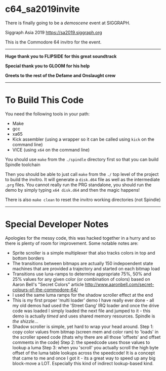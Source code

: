 # c64_sa2019invite

There is finally going to be a *demoscene* event at SIGGRAPH. 

Siggraph Asia 2019
https://sa2019.siggraph.org

This is the Commodore 64 invitro for the event.

---

**Huge thank you to FLIPSIDE for this great soundtrack**

**Special thank you to GLOOM for his help**

**Greets to the rest of the Defame and Onslaught crew**

---

# To Build This Code

You need the following tools in your path:
* Make
* gcc 
* xa65 
* Kick assembler (using a wrapper so it can be called using `kick` on the command line)
* VICE (using `x64` on the command line)


You should use `make` from the `./spindle` directory first so that you can build Spindle toolchain


Then you should be able to just call `make` from the `./` top level of the project to build the invitro. It will generate a `disk.d64` file as well as the intermediate `.prg` files. You cannot really run the PRG standalone, you should run the demo by simply typing `x64 disk.d64` and then the magic happens!

There is also `make clean` to reset the invitro working directories (not Spindle)

---

# Special Developer Notes

Apologies for the messy code, this was hacked together in a hurry and so there is plenty of room for improvement. Some notable notes are:

* Sprite scroller is a simple multiplexer that also tracks colors in top and bottom borders
* The transitions between bitmaps are actually 150 indepoendent state machines that are provided a trajectory and started on each bitmap load
* Transitions use luna-ramps to determine appropriate 75%, 50% and 25% values for any given color (or combination of colors) based on Aaron Bell's "Secret Colors" article http://www.aaronbell.com/secret-colours-of-the-commodore-64/
* I used the same luma ramps for the shadow scroller effect at the end
* This is my first proper 'multi loader' demo I have really ever done - all my old demos had used the 'Street Gang' IRQ loader and once the drive code was loaded I simply loaded the next file and jumped to it - this demo is actually _timed_ and uses shared memory resources. Spindle is _the shizzle_...
* Shadow scroller is simple, yet hard to wrap your head around. Step 1: copy color values from bitmap (screen mem and color ram) to 'loads' in the scroller speed code (thats why there are all those 'offsets' and offset comments in the code) Step 2: the speedcode uses those values to lookup a luma Step 3: when you 'scroll' you actually scroll the high byte offset of the luma table lookups across the speedcode! It is a concept that came to me and once I got it - its a great way to speed up any big block-move a LOT. Especially this kind of indirect lookup-based kind.

